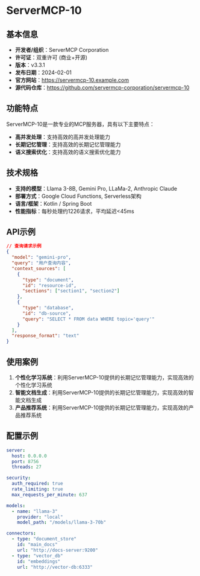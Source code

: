 # ServerMCP-10

## 基本信息

- **开发者/组织**：ServerMCP Corporation
- **许可证**：双重许可 (商业+开源)
- **版本**：v3.3.1
- **发布日期**：2024-02-01
- **官方网站**：https://servermcp-10.example.com
- **源代码仓库**：https://github.com/servermcp-corporation/servermcp-10

## 功能特点

ServerMCP-10是一款专业的MCP服务器，具有以下主要特点：

- **高并发处理**：支持高效的高并发处理能力
- **长期记忆管理**：支持高效的长期记忆管理能力
- **语义搜索优化**：支持高效的语义搜索优化能力


## 技术规格

- **支持的模型**：Llama 3-8B, Gemini Pro, LLaMa-2, Anthropic Claude
- **部署方式**：Google Cloud Functions, Serverless架构
- **语言/框架**：Kotlin / Spring Boot
- **性能指标**：每秒处理约1226请求，平均延迟<45ms

## API示例

```json
// 查询请求示例
{
  "model": "gemini-pro",
  "query": "用户查询内容",
  "context_sources": [
    {
      "type": "document",
      "id": "resource-id",
      "sections": ["section1", "section2"]
    },
    {
      "type": "database",
      "id": "db-source",
      "query": "SELECT * FROM data WHERE topic='query'"
    }
  ],
  "response_format": "text"
}
```

## 使用案例

1. **个性化学习系统**：利用ServerMCP-10提供的长期记忆管理能力，实现高效的个性化学习系统
2. **智能文档生成**：利用ServerMCP-10提供的长期记忆管理能力，实现高效的智能文档生成
3. **产品推荐系统**：利用ServerMCP-10提供的长期记忆管理能力，实现高效的产品推荐系统


## 配置示例

```yaml
server:
  host: 0.0.0.0
  port: 8756
  threads: 27

security:
  auth_required: true
  rate_limiting: true
  max_requests_per_minute: 637

models:
  - name: "llama-3"
    provider: "local"
    model_path: "/models/llama-3-70b"

connectors:
  - type: "document_store"
    id: "main_docs"
    url: "http://docs-server:9200"
  - type: "vector_db"
    id: "embeddings"
    url: "http://vector-db:6333"
```